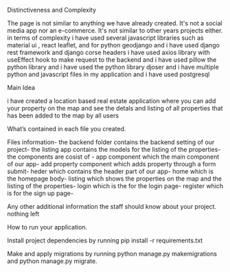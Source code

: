 Distinctiveness and Complexity


The page is not similar to anything we have already created. It's not a social media app nor an e-commerce. It's not similar to other years projects either.
in terms of complexity i have used several javascript libraries such as material ui , react leaflet,
and for python geodjango and i have used django rest framework and django corse headers i have used
axios library with useEffect hook to make request to the backend and i have used pillow the python library
and i have used the python library djoser and i have multiple python and javascript files
in my application and i have used postgresql






Main Idea

i have created a location based real estate application where you can add your property on the map
and see the detals and listing of all properties that has been added to the map by all users










What’s contained in each file you created.

Files information-
the backend folder contains the backend setting of our project-
the listing app contains the models for the listing of the properties-
the components are cosist of -
app component which the main component of our app-
add property component which adds property through a form submit-
heder which contains the header part of our app-
home which is the homepage body-
listing which shows the properties on the map and the listing of the properties-
login which is the for the login page-
register which is for the sign up page-



Any other additional information the staff should know about your project.
nothing left



How to run your application.

Install project dependencies by running pip install -r requirements.txt

Make and apply migrations by running python manage.py makemigrations and python manage.py migrate.
